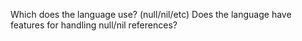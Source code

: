 Which does the language use? (null/nil/etc)
Does the language have features for handling null/nil references?
